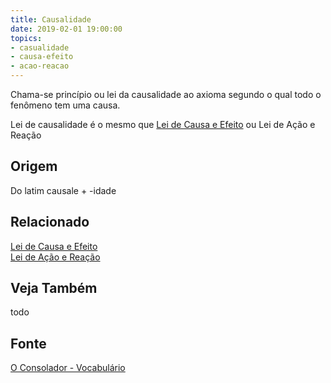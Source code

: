 ```yaml
---
title: Causalidade
date: 2019-02-01 19:00:00
topics:
- casualidade
- causa-efeito
- acao-reacao
---
```


Chama-se princípio ou lei da causalidade ao axioma segundo o qual todo o
fenômeno tem uma causa. 

Lei de causalidade é o mesmo que [Lei de Causa e
Efeito](/divine-laws/cause-effect) ou Lei de Ação e Reação

## Origem
Do latim causale + -idade

## Relacionado
[Lei de Causa e Efeito](/divine-laws/cause-effect)  
[Lei de Ação e Reação](/divine-laws/action-reaction)  

## Veja Também
todo

## Fonte
[O Consolador - Vocabulário](http://www.oconsolador.com.br/linkfixo/vocabulario/principal.html)


